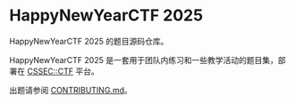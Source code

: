 # HappyNewYearCTF 2025

HappyNewYearCTF 2025 的题目源码仓库。

HappyNewYearCTF 2025 是一套用于团队内练习和一些教学活动的题目集，部署在 [CSSEC::CTF](https://ctf.cssec.cc) 平台。

出题请参阅 [CONTRIBUTING.md](CONTRIBUTING.md)。
